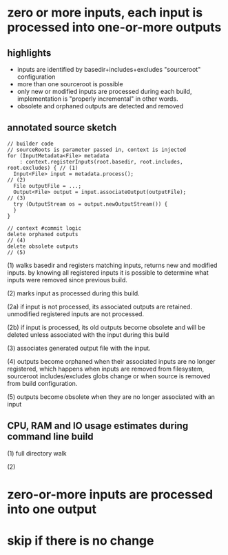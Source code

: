 # zero or more inputs, each input is processed into one-or-more outputs

## highlights
* inputs are identified by basedir+includes+excludes "sourceroot" configuration
* more than one sourceroot is possible
* only new or modified inputs are processed during each build, 
  implementation is "properly incremental" in other words.
* obsolete and orphaned outputs are detected and removed

## annotated source sketch

    // builder code
    // sourceRoots is parameter passed in, context is injected
    for (InputMetadata<File> metadata
        : context.registerInputs(root.basedir, root.includes, root.excludes) { // (1)
      Input<File> input = metadata.process();                                  // (2)
      File outputFile = ...;
      Output<File> output = input.associateOutput(outputFile);                 // (3)
      try (OutputStream os = output.newOutputStream()) {
      }
    }

    // context #commit logic
    delete orphaned outputs                                                    // (4)
    delete obsolete outputs                                                    // (5)


(1) walks basedir and registers matching inputs, returns new and modified inputs.
    by knowing all registered inputs it is possible to determine what inputs were
    removed since previous build.

(2) marks input as processed during this build.

(2a) if input is not processed, its associated outputs are retained.
     unmodified registered inputs are not processed.

(2b) if input is processed, its old outputs become obsolete and will be deleted
     unless associated with the input during this build

(3) associates generated output file with the input.

(4) outputs become orphaned when their associated inputs are no longer registered,
    which happens when inputs are removed from filesystem, sourceroot includes/excludes
    globs change or when source is removed from build configuration.

(5) outputs become obsolete when they are no longer associated with an input

## CPU, RAM and IO usage estimates during command line build

(1) full directory walk

(2) 

# zero-or-more inputs are processed into one output

# skip if there is no change